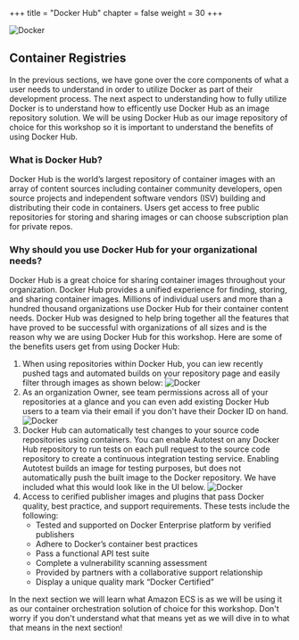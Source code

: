 +++
title = "Docker Hub"
chapter = false
weight = 30
+++

![Docker](/images/Moby-logo.png)

## Container Registries 

In the previous sections, we have gone over the core components of what a user needs to understand in order to utilize Docker as part of their development process. The next aspect to understanding how to fully utilize Docker is to understand how to efficently use Docker Hub as an image repository solution. We will be using Docker Hub as our image repository of choice for this workshop so it is important to understand the benefits of using Docker Hub. 

### What is Docker Hub?
Docker Hub is the world’s largest repository of container images with an array of content sources including container community developers, open source projects and independent software vendors (ISV) building and distributing their code in containers. Users get access to free public repositories for storing and sharing images or can choose subscription plan for private repos.

### Why should you use Docker Hub for your organizational needs?
Docker Hub is a great choice for sharing container images throughout your organization. Docker Hub provides a unified experience for finding, storing, and sharing container images. Millions of individual users and more than a hundred thousand organizations use Docker Hub for their container content needs. Docker Hub was designed to help bring together all the features that have proved to be successful with organizations of all sizes and is the reason why we are using Docker Hub for this workshop. Here are some of the benefits users get from using Docker Hub:

1. When using repositories within Docker Hub, you can iew recently pushed tags and automated builds on your repository page and easily filter through images as shown below:
![Docker](/images/Docker-Hub-Consolidation-Image-2.png)
2. As an organization Owner, see team permissions across all of your repositories at a glance and you can even add existing Docker Hub users to a team via their email if you don't have their Docker ID on hand. 
![Docker](/images/hub_org_page.png)
3. Docker Hub can automatically test changes to your source code repositories using containers. You can enable Autotest on any Docker Hub repository to run tests on each pull request to the source code repository to create a continuous integration testing service. Enabling Autotest builds an image for testing purposes, but does not automatically push the built image to the Docker repository. We have included what this would look like in the UI below. 
![Docker](/images/index-dashboard.png)
4. Access to cerified publisher images and plugins that pass Docker quality, best practice, and support requirements. These tests include the following: 
    - Tested and supported on Docker Enterprise platform by verified publishers
    - Adhere to Docker’s container best practices
    - Pass a functional API test suite
    - Complete a vulnerability scanning assessment
    - Provided by partners with a collaborative support relationship
    - Display a unique quality mark “Docker Certified”

In the next section we will learn what Amazon ECS is as we will be using it as our container orchestration solution of choice for this workshop. Don't worry if you don't understand what that means yet as we will dive in to what that means in the next section!
